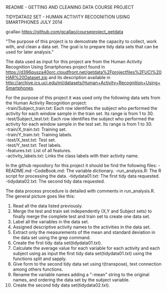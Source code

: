 README - GETTING AND CLEANING DATA COURSE PROJECT

TIDYDATA02 SET - HUMAN ACTIVITY RECOGNITION USING SMARTPHONES
JULY 2014

gcallao
https://github.com/gcallao/courseproject_getdata

"The purpose of this project is to demostrate the capacity to collect, work with, and clean a data set. The goal is to prepare tidy data sets that can be used for later analysis."

The data used as input for this project are from the Human Activity Recognition Using Smartphones project found in https://d396qusza40orc.cloudfront.net/getdata%2Fprojectfiles%2FUCI%20HAR%20Dataset.zip and its description available in http://archive.ics.uci.edu/ml/datasets/Human+Activity+Recognition+Using+Smartphones. 

For the purpose of this project it was used only the following data sets from the Human Activity Recognition project:       
-train/Subject_train.txt: Each row identifies the subject who performed the activity for each window sample in the train set. Its range is from 1 to 30.             
-test/Subject_test.txt: Each row identifies the subject who performed the activity for each window sample in the test set. Its range is from 1 to 30.          
-train/X_train.txt: Training set.         
-train/Y_train.txt: Training labels.          
-test/X_test.txt: Test set.         
-test/Y_test.txt: Test labels.        
-features.txt: List of all features.      
-activity_labels.txt: Links the class labels with their activity name.

In the github repository for this project it should be find the following files:
-README.md
-CodeBook.md: The variable dictionary.
-run_analysis.R: The R script for processing the data.
-tidydata01.txt: The first tidy data requested.
-tidydata02.txt: The second tidy data requested.

The data process procedure is detailed with comments in run_analysis.R. The general picture goes like this:
1. Read all the data listed previously. 
2. Merge the test and train set independently (X,Y and Subject sets) to finally merge the complete test and train set to create one data set. 
3. Label all the variables in the data set. 
4. Assigned descriptive activity names to the activities in the data set.
5. Extract only the measurements of the mean and standard deviation in the data set using the grep command.
6. Create the first tidy data set(tidydata01.txt).
7. Calculate the average value for each variable for each activity and each subject using as input the first tidy data set(tidydata01.txt) using the functions split and sapply.
8. Give form to the second tidy data set using t(transpose), text connection among others functions.
9. Rename the variable names adding a "-mean" string to the original names, and ordering the data set by the subject variable.
10. Create the second tidy data set(tidydata02.txt).
